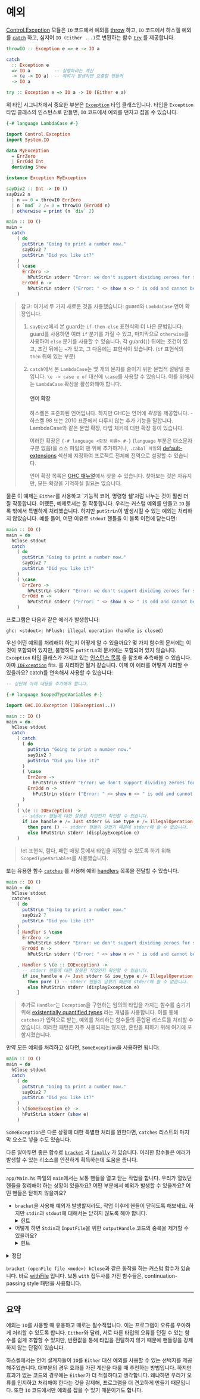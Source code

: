 # 예외

[Control.Exception](https://hackage.haskell.org/package/base-4.16.4.0/docs/Control-Exception.html)
모듈은 `IO` 코드에서 예외를
[throw](https://hackage.haskell.org/package/base-4.16.4.0/docs/Control-Exception.html#v:throwIO)
하고,
`IO` 코드에서 하스켈 예외를
[`catch`](https://hackage.haskell.org/package/base-4.16.4.0/docs/Control-Exception.html#g:5)
하고, 심지어 `IO (Either ...)`로 변환하는 함수
[`try`](https://hackage.haskell.org/package/base-4.16.4.0/docs/Control-Exception.html#g:7)
를 제공합니다.

```haskell
throwIO :: Exception e => e -> IO a

catch
  :: Exception e
  => IO a         -- 실행하려는 계산
  -> (e -> IO a)  -- 예외가 발생하면 호출할 핸들러
  -> IO a

try :: Exception e => IO a -> IO (Either e a)
```

위 타입 시그니처에서 중요한 부분은
[`Exception`](https://hackage.haskell.org/package/base-4.16.4.0/docs/Control-Exception.html#t:Exception)
타입 클래스입니다. 
타입을 `Exception` 타입 클래스의 인스턴스로 만들면, `IO` 코드에서 예외를 던지고 잡을 수 있습니다.

```haskell
{-# language LambdaCase #-}

import Control.Exception
import System.IO

data MyException
  = ErrZero
  | ErrOdd Int
  deriving Show

instance Exception MyException

sayDiv2 :: Int -> IO ()
sayDiv2 n
  | n == 0 = throwIO ErrZero
  | n `mod` 2 /= 0 = throwIO (ErrOdd n)
  | otherwise = print (n `div` 2)

main :: IO ()
main =
  catch
    ( do
      putStrLn "Going to print a number now."
      sayDiv2 7
      putStrLn "Did you like it?"
    )
    ( \case
      ErrZero ->
        hPutStrLn stderr "Error: we don't support dividing zeroes for some reason"
      ErrOdd n ->
        hPutStrLn stderr ("Error: " <> show n <> " is odd and cannot be divided by 2")
    )
```

> 참고: 여기서 두 가지 새로운 것을 사용했습니다: guard와 `LambdaCase` 언어 확장입니다.
>
> 1. `sayDiv2`에서 본 guard는 `if-then-else` 표현식의 더 나은 문법입니다.
>     guard를 사용하면 여러 `if` 분기를 가질 수 있고, 마지막으로 `otherwise`를 사용하여 `else` 분기를 사용할 수 있습니다.
>     각 guard(`|`) 뒤에는 조건이 있고, 조건 뒤에는 `=`가 있고, 그 다음에는 표현식이 있습니다. (`if` 표현식의 `then` 뒤에 있는 부분)
> 2. `catch`에서 본 `LambdaCase`는 몇 개의 문자를 줄이기 위한 문법적 설탕일 뿐입니다.
>     `\e -> case e of` 대신에 `\case`를 사용할 수 있습니다.
>     이를 위해서는 `LambdaCase` 확장을 활성화해야 합니다.
>
>    #### 언어 확장
>
>    하스켈은 표준화된 언어입니다. 하지만 GHC는 언어에 *확장*을 제공합니다. - 하스켈 98 또는 2010 표준에서 다루지 않는 추가 기능을 말합니다. 
>    LambdaCase와 같은 문법 확장, 타입 체커에 대한 확장 등이 있습니다.
>
>    이러한 확장은 `{-# language <확장 이름> #-}` (`language` 부분은 대소문자 구분 없음)을 소스 파일의 맨 위에 추가하거나,
>    `.cabal 파일`의 [default-extensions](https://cabal.readthedocs.io/en/stable/cabal-package.html#pkg-field-default-extensions)
>    섹션에 지정하여 프로젝트 전체에 전역으로 설정할 수 있습니다.
>
>    언어 확장 목록은 [GHC 매뉴얼](https://ghc.gitlab.haskell.org/ghc/doc/users_guide/exts.html)에서 찾을 수 있습니다.
>    찾아보는 것은 자유지만, 모든 확장을 기억하실 필요는 없습니다.

물론 이 예제는 `Either`를 사용하고 '기능적 코어, 명령형 쉘'처럼 나누는 것이 훨씬 더 잘 작동합니다.
어쨌든, 예제로서는 잘 작동합니다.
우리는 커스텀 예외를 만들고 `IO` 블록 밖에서 특별하게 처리했습니다.
하지만 `putStrLn`이 발생시킬 수 있는 예외는 처리하지 않았습니다.
예를 들어, 어떤 이유로 `stdout` 핸들을 이 블록 이전에 닫는다면:

```haskell
main :: IO ()
main = do
  hClose stdout
  catch
    ( do
      putStrLn "Going to print a number now."
      sayDiv2 7
      putStrLn "Did you like it?"
    )
    ( \case
      ErrZero ->
        hPutStrLn stderr "Error: we don't support dividing zeroes for some reason"
      ErrOdd n ->
        hPutStrLn stderr ("Error: " <> show n <> " is odd and cannot be divided by 2")
    )
```

프로그램은 다음과 같은 에러가 발생합니다:

```
ghc: <stdout>: hFlush: illegal operation (handle is closed)
```

우선 어떤 예외를 처리해야 하는지 어떻게 알 수 있을까요? 
몇 가지 함수의 문서에는 이것이 포함되어 있지만, 불행히도 `putStrLn`의 문서에는 포함되어 있지 않습니다.
`Exception` 타입 클래스가 가지고 있는
[인스턴스 목록](https://hackage.haskell.org/package/base-4.16.4.0/docs/Control-Exception.html#i:Exception)
을 참조해 추측해볼 수 있습니다.
아마
[`IOException`](https://hackage.haskell.org/package/base-4.16.4.0/docs/GHC-IO-Exception.html#t:IOException) fits.
를 처리하면 될거 같습니다.
이제 이 에러를 어떻게 처리할 수 있을까요? catch를 연속해서 사용할 수 있습니다:

```haskell
-- 상단에 아래 내용을 추가해야 합니다.

{-# language ScopedTypeVariables #-}

import GHC.IO.Exception (IOException(..))

main :: IO ()
main = do
  hClose stdout
  catch
    ( catch
      ( do
        putStrLn "Going to print a number now."
        sayDiv2 7
        putStrLn "Did you like it?"
      )
      ( \case
        ErrZero ->
          hPutStrLn stderr "Error: we don't support dividing zeroes for some reason"
        ErrOdd n ->
          hPutStrLn stderr ("Error: " <> show n <> " is odd and cannot be divided by 2")
      )
    )
    ( \(e :: IOException) ->
      -- stderr 핸들에 대한 잘못된 작업인지 확인할 수 있습니다.
      if ioe_handle e /= Just stderr && ioe_type e /= IllegalOperation
        then pure () -- stderr 핸들이 닫혔기 때문에 stderr에 쓸 수 없습니다.
        else hPutStrLn stderr (displayException e)
    )
```

> let 표현식, 람다, 패턴 매칭 등에서 타입을 지정할 수 있도록 하기 위해 `ScopedTypeVariables`를 사용했습니다.

또는 유용한 함수
[`catches`](https://hackage.haskell.org/package/base-4.16.4.0/docs/Control-Exception.html#v:catches)
를 사용해 예외
[handlers](https://hackage.haskell.org/package/base-4.16.4.0/docs/Control-Exception.html#t:Handler)
목록을 전달할 수 있습니다.

```haskell
main :: IO ()
main = do
  hClose stdout
  catches
    ( do
      putStrLn "Going to print a number now."
      sayDiv2 7
      putStrLn "Did you like it?"
    )
    [ Handler $ \case
      ErrZero ->
        hPutStrLn stderr "Error: we don't support dividing zeroes for some reason"
      ErrOdd n ->
        hPutStrLn stderr ("Error: " <> show n <> " is odd and cannot be divided by 2")

    , Handler $ \(e :: IOException) ->
      -- stderr 핸들에 대한 잘못된 작업인지 확인할 수 있습니다.
      if ioe_handle e /= Just stderr && ioe_type e /= IllegalOperation
        then pure () -- stderr 핸들이 닫혔기 때문에 stderr에 쓸 수 없습니다.
        else hPutStrLn stderr (displayException e)
    ]
```

> 추가로 `Handler`는 `Exception`을 구현하는 임의의 타입을 가지는 함수를 숨기기 위해
> [existentially quantified types](https://en.m.wikibooks.org/wiki/Haskell/Existentially_quantified_types)
> 라는 개념을 사용합니다.
> 이를 통해 `catches`가 입력으로 받는, 예외를 처리하는 함수들의 혼합된 리스트를 처리할 수 있습니다.
> 이러한 패턴은 자주 사용되지는 않지만, 혼란을 피하기 위해 여기에 포함시켰습니다.

만약 모든 예외를 처리하고 싶다면, `SomeException`을 사용하면 됩니다:

```haskell
main :: IO ()
main = do
  hClose stdout
  catch
    ( do
      putStrLn "Going to print a number now."
      sayDiv2 7
      putStrLn "Did you like it?"
    )
    ( \(SomeException e) ->
      hPutStrLn stderr (show e)
    )
```

`SomeException`은 다른 상황에 대한 특별한 처리를 원한다면, `catches` 리스트의 마지막 요소로 넣을 수도 있습니다.

다른 알아두면 좋은 함수로
[`bracket`](https://hackage.haskell.org/package/base-4.16.4.0/docs/Control-Exception.html#v:bracket)
과
[`finally`](https://hackage.haskell.org/package/base-4.16.4.0/docs/Control-Exception.html#v:finally)
가 있습니다.
이러한 함수들은 에러가 발생할 수 있는 리소스를 안전하게 획득하는데 도움을 줍니다.

---

`app/Main.hs` 파일의 `main`에서는 보통 핸들을 열고 닫는 작업을 합니다.
우리가 열었던 핸들을 정리해야 하는 상황이 있을까요? 
어떤 부분에서 예외가 발생할 수 있을까요?
어떤 핸들은 닫히지 않을까요?

- `bracket`을 사용해 예외가 발생할지라도, 작업 이후에 핸들이 닫히도록 해보세요.
  하지만 `stdin`과 `stdout`에 대해서는 닫히지 않도록 해야 합니다.
  <details><summary>힌트</summary>매개 변수를 받는 함수를 다른 함수로 전달하고, 해당 함수가 매개 변수를 만들어 호출하는 방식인 continuation-passing style을 사용할 수 있습니다.
  </details>
- 어떻게 하면 `Stdin`과 `InputFile`을 위한 `outputHandle` 코드의 중복을 제거할 수 있을까요?
  <details><summary>힌트</summary>let을 사용하세요.</details>

<details><summary>정답</summary>

```haskell
import Control.Exception (bracket)

main :: IO ()
main = do
...

    ConvertSingle input output ->
      let
        -- 여기서 action은 우리가 하고 싶은 다음 단계입니다.
        -- 우리가 만든 값을 입력으로 받아서 사용하고,
        -- 이후 정리할 수 있도록 control을 반환합니다.
        withInputHandle :: (String -> Handle -> IO a) -> IO a
        withInputHandle action =
          case input of
            Stdin ->
              action "" stdin
            InputFile file ->
              bracket
                (openFile file ReadMode)
                hClose
                (action file)

        -- 두 함수 모두 action은 원하는 임의의 타입 `a`를 반환할 수 있습니다.
        withOutputHandle :: (Handle -> IO a) -> IO a
        withOutputHandle action =
          case output of
            Stdout ->
              action stdout
            OutputFile file -> do
              exists <- doesFileExist file
              shouldOpenFile <-
                if exists
                  then confirm
                  else pure True
              if shouldOpenFile
                then
                  bracket (openFile file WriteMode) hClose action
                else
                  exitFailure
      in
        withInputHandle (\title -> withOutputHandle . HsBlog.convertSingle title)
```

</details>

`bracket (openFile file <mode>) hClose`과 같은 동작을 하는 커스텀 함수가 있습니다.
바로
[withFile](https://hackage.haskell.org/package/base-4.17.0.0/docs/System-IO.html#v:withFile)
입니다.
보통 `with` 접두사를 가진 함수들은, continuation-passing style 패턴을 사용합니다.

---

## 요약

예외는 `IO`를 사용할 때 유용하고 때로는 필수적입니다.
이는 프로그램이 오류를 우아하게 처리할 수 있도록 합니다.
`Either`와 달리, 서로 다른 타입의 오류를 던질 수 있는 함수를 쉽게 조합할 수 있지만, 
반환값을 통해 타입을 전달하지 않기 때문에 핸들링을 강제하지 않는 단점이 있습니다.

하스켈에서는 언어 설계자들이 `IO`를 `Either` 대신 예외를 사용할 수 있는 선택지를 제공해주었습니다.
대부분의 경우 효과를 가진 계산을 다룰 때 추천하는 방법입니다.
하지만 효과가 없는 코드의 경우에는 `Either`가 더 적절하다고 생각합니다.
왜냐하면 우리가 오류를 인지하고 처리해야 한다는 것을 강제해, 프로그램을 더 견고하게 만들기 때문입니다.
또한 `IO` 코드에서만 예외를 잡을 수 있기 때문이기도 합니다.
